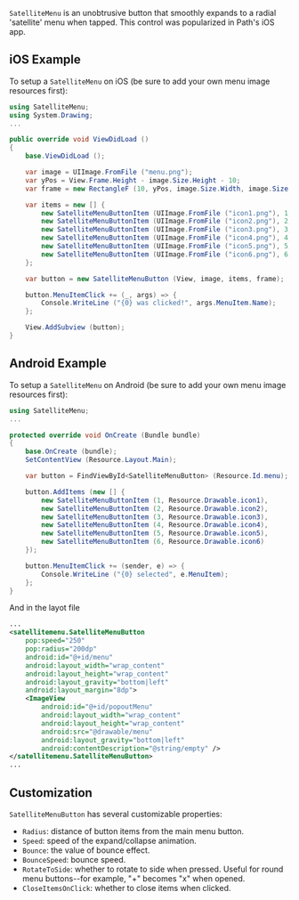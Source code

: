 `SatelliteMenu` is an unobtrusive button that smoothly expands to a radial 'satellite' menu when tapped. This control was popularized in Path's iOS app.

## iOS Example

To setup a `SatelliteMenu` on iOS (be sure to add your own menu image resources first):

```csharp
using SatelliteMenu;
using System.Drawing;
...

public override void ViewDidLoad ()
{
	base.ViewDidLoad ();

	var image = UIImage.FromFile ("menu.png");
	var yPos = View.Frame.Height - image.Size.Height - 10;
	var frame = new RectangleF (10, yPos, image.Size.Width, image.Size.Height);

	var items = new [] { 
		new SatelliteMenuButtonItem (UIImage.FromFile ("icon1.png"), 1, "Search"),
		new SatelliteMenuButtonItem (UIImage.FromFile ("icon2.png"), 2, "Update"),
		new SatelliteMenuButtonItem (UIImage.FromFile ("icon3.png"), 3, "Share"),
		new SatelliteMenuButtonItem (UIImage.FromFile ("icon4.png"), 4, "Post"),
		new SatelliteMenuButtonItem (UIImage.FromFile ("icon5.png"), 5, "Reload"),
		new SatelliteMenuButtonItem (UIImage.FromFile ("icon6.png"), 6, "Settingd")
	};

	var button = new SatelliteMenuButton (View, image, items, frame);

	button.MenuItemClick += (_, args) => {
		Console.WriteLine ("{0} was clicked!", args.MenuItem.Name);
	};

	View.AddSubview (button);
}
```

## Android Example

To setup a `SatelliteMenu` on Android (be sure to add your own menu image resources first):

```csharp
using SatelliteMenu;
...

protected override void OnCreate (Bundle bundle)
{
    base.OnCreate (bundle);
    SetContentView (Resource.Layout.Main);

    var button = FindViewById<SatelliteMenuButton> (Resource.Id.menu);

    button.AddItems (new [] {
        new SatelliteMenuButtonItem (1, Resource.Drawable.icon1),
        new SatelliteMenuButtonItem (2, Resource.Drawable.icon2),
        new SatelliteMenuButtonItem (3, Resource.Drawable.icon3),
        new SatelliteMenuButtonItem (4, Resource.Drawable.icon4),
        new SatelliteMenuButtonItem (5, Resource.Drawable.icon5),
        new SatelliteMenuButtonItem (6, Resource.Drawable.icon6)
    });

    button.MenuItemClick += (sender, e) => {
        Console.WriteLine ("{0} selected", e.MenuItem);
    };
}
```

And in the layot file

```xml
...
<satellitemenu.SatelliteMenuButton
    pop:speed="250"
    pop:radius="200dp"
    android:id="@+id/menu"
    android:layout_width="wrap_content"
    android:layout_height="wrap_content"
    android:layout_gravity="bottom|left"
    android:layout_margin="8dp">
    <ImageView
        android:id="@+id/popoutMenu"
        android:layout_width="wrap_content"
        android:layout_height="wrap_content"
        android:src="@drawable/menu"
        android:layout_gravity="bottom|left"
        android:contentDescription="@string/empty" />
</satellitemenu.SatelliteMenuButton>
...
```

## Customization

`SatelliteMenuButton` has several customizable properties:

* `Radius`: distance of button items from the main menu button.
* `Speed`: speed of the expand/collapse animation.
* `Bounce`: the value of bounce effect.
* `BounceSpeed`: bounce speed.
* `RotateToSide`: whether to rotate to side when pressed. Useful for round menu buttons--for example, "+" becomes "x" when opened.
* `CloseItemsOnClick`: whether to close items when clicked.
